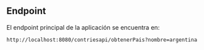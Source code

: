 ## Endpoint

El endpoint principal de la aplicación se encuentra en:

`http://localhost:8080/contriesapi/obtenerPais?nombre=argentina`
